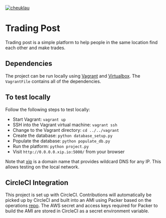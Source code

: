 [![cheuklau](https://circleci.com/gh/cheuklau/trading-post.svg?style=svg)](https://circleci.com/gh/cheuklau/trading-post)

# Trading Post

Trading post is a simple platform to help people in the same location find each other and make trades.

## Dependencies

The project can be run locally using [Vagrant](https://www.vagrantup.com/downloads) and [Virtualbox](https://www.virtualbox.org/wiki/Downloads). The `VagrantFile` contains all of the dependencies.

## To test locally

Follow the following steps to test locally:

- Start Vagrant: `vagrant up`
- SSH into the Vagrant virtual machine: `vagrant ssh`
- Change to the Vagrant directory: `cd ../../vagrant`
- Create the database: `python database_setup.py`
- Populate the database: `python populate_db.py`
- Run the platform: `python project.py`
- Visit `http://0.0.0.0.xip.io:5000/` from your browser

Note that [xip](xip.io) is a domain name that provides wildcard DNS for any IP. This allows testing on the local network.

## CircleCI Integration

This project is set up with CircleCI. Contributions will automatically be picked up by CircleCI and built into an AMI using Packer based on the operations [repo](https://github.com/cheuklau/trading-post-ops). The AWS secret and access keys required for Packer to build the AMI are stored in CircleCI as a secret environment variable.
